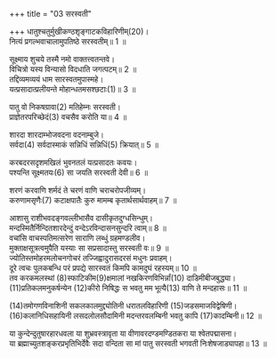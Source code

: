 +++
title = "03 सरस्वती"

+++
धातुश्चतुर्मुखीकण्ठशृङ्गाटकविहारिणीम्(20)।  
 नित्यं प्रगल्भवाचालामुपतिष्ठे सरस्वतीम्॥ 1 ॥  


[^20]: चतुष्पथम्.
 
सूक्ष्माय शुचये तस्मै नमो वाक्तत्त्वतन्तवे।  
विचित्रो यस्य विन्यासो विदधाति जगत्पटम्॥ 2 ॥  
तद्दिव्यमव्ययं धाम सारस्वतमुपास्महे।  
यत्प्रसादात्प्रलीयन्ते मोहान्धतमसश्छटाः(1)॥ 3 ॥  


[^1]: समूहः.
 
पातु वो निकषग्रावा(2) मतिहेम्नः सरस्वती।  
प्राज्ञेतरपरिच्छेदं(3) वचसैव करोति या॥ 4 ॥  


[^2]: स्वर्णादिपरीक्षणशिला.


[^3]: पण्डितमूर्खयोर्भेदम्.
 
शारदा शारदाम्भोजवदना वदनाम्बुजे।  
सर्वदा(4) सर्वदास्माकं सन्निधिं सन्निधिं(5) क्रियात्॥ 5 ॥  


[^4]: सर्वदात्री.


[^5]: उत्तमनिधिम्.
 
करबदरसदृशमखिलं भुवनतलं यत्प्रसादतः कवयः।  
पश्यन्ति सूक्ष्मतयः(6) सा जयति सरस्वती देवी॥ 6 ॥  


[^6]: कुशाग्रबुद्धयः.
 
शरणं करवाणि शर्मदं ते चरणं वाणि चराचरोपजीव्यम्।  
करुणामसृणैः(7) कटाक्षपातैः कुरु मामम्ब कृतार्थसार्थवाहम्॥ 7 ॥  


[^7]: स्निग्धैः.
 
आशासु राशीभवदङ्गवल्लीभासैव दासीकृतदुग्धसिन्धुम्।  
मन्दस्मितैर्निन्दितशारदेन्दुं वन्देऽरविन्दासनसुन्दरि त्वाम्॥ 8 ॥  
वचांसि वाचस्पतिमत्सरेण साराणि लब्धुं ग्रहमण्डलीव।  
मुक्ताक्षसूत्रत्वमुपैति यस्याः सा सप्रसादास्तु सरस्वती वः॥ 9 ॥  
ज्योतिस्तमोहरमलोचनगोचरं तज्जिह्वादुरासदरसं मधुनः प्रवाहम्।  
दूरे त्वचः पुलकबन्धि परं प्रपद्ये सारस्वतं किमपि कामदुघं रहस्यम्॥ 10 ॥  
तव करकमलस्थां (8)स्फाटिकीम(9)क्षमालां नखकिरणविभिर्न्नां(10) दाडिमीबीजबुद्ध्या।  
(11)प्रतिकलमनुकर्षन्येन (12)कीरो निषिद्धः स भवतु मम भूत्यै(13) वाणि ते मन्दहासः॥ 11 ॥  


[^8]: स्फटिकमयीम्.


[^9]: जपमालाम्.


[^10]: मिश्राम्.


[^11]: प्रतिक्षणम्.


[^12]: शुकः.


[^13]: समृद्ध्यै.
 
(14)तमोगणविनाशिनी सकलकालमुद्द्योतिनी धरातलविहारिणी (15)जडसमाजविद्वेषिणी।  
(16)कलानिधिसहायिनी लसदलोलसौदामिनी मदन्तरवलम्बिनी भवतु कापि (17)कादम्बिनी॥ 12 ॥  


[^14]: अज्ञानम्; [पक्षे] अन्धकारः.


[^15]: मन्दबुद्धिः; (पक्षे डलयोः सावर्ण्यात्
जलम्.)  

[^16]: विद्वज्जनः, [पक्षे] चन्द्रः.


[^17]: सरस्वती; [पक्षे] मेघमाला.
 
या कुन्देन्दुतुषारहारधवला या शुभ्रवस्त्रावृता या वीणावरदण्डमण्डितकरा या श्वेतपद्मासना।  
या ब्रह्माच्युतशङ्करप्रभृतिभिर्देवैः सदा वन्दिता सा मां पातु सरस्वती भगवती निःशेषजाड्यापहा॥ 13 ॥  
  
